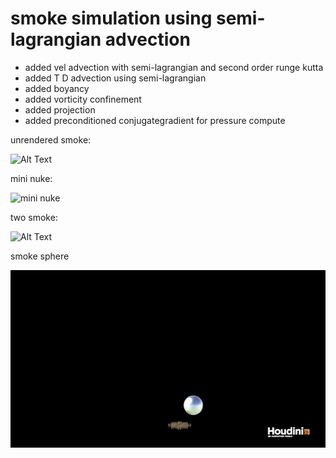 # smoke simulation using semi-lagrangian advection # 


- added vel advection with semi-lagrangian and second order runge kutta
- added T D advection using semi-lagrangian
- added boyancy
- added vorticity confinement
- added projection
- added preconditioned conjugategradient for pressure compute

unrendered smoke:

![Alt Text](https://media.giphy.com/media/65AXrppLIHxzeOaZ0B/giphy.gif)   

mini nuke:

![mini nuke](https://thumbs.gfycat.com/HugeEcstaticHousefly-size_restricted.gif)

two smoke:

![Alt Text](https://media.giphy.com/media/7vARMobfm84XkBxICt/giphy.gif) 

smoke sphere

![](https://github.com/LanLou123/SmokeSim/raw/master/image/smokesphere.gif)
